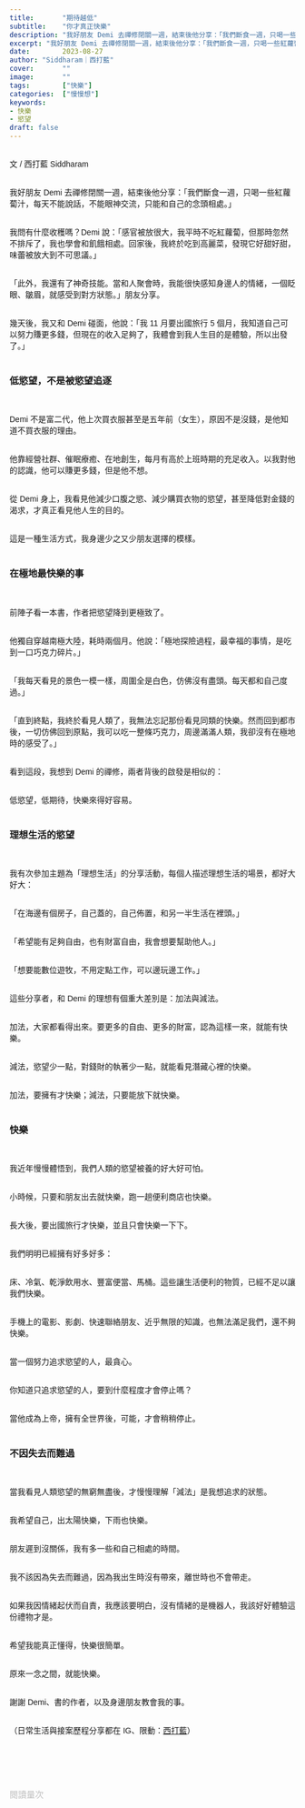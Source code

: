 ```yaml
---
title:       "期待越低"
subtitle:    "你才真正快樂"
description: "我好朋友 Demi 去禪修閉關一週，結束後他分享：「我們斷食一週，只喝一些紅蘿蔔汁，每天不能說話，不能眼神交流，只能和自己的念頭相處。」..."
excerpt: "我好朋友 Demi 去禪修閉關一週，結束後他分享：「我們斷食一週，只喝一些紅蘿蔔汁，每天不能說話，不能眼神交流，只能和自己的念頭相處。」..."
date:        2023-08-27
author: "Siddharam｜西打藍"
cover:       ""
image:       ""
tags:        ["快樂"]
categories:  ["慢慢想"]
keywords:
- 快樂
- 慾望
draft: false
---
```


<article style="font-family: 'Noto Sans TC', '微軟正黑體', sans-serif; font-weight: 300;">

<br>文 / 西打藍 Siddharam<br><br>

我好朋友 Demi 去禪修閉關一週，結束後他分享：「我們斷食一週，只喝一些紅蘿蔔汁，每天不能說話，不能眼神交流，只能和自己的念頭相處。」<br><br>

我問有什麼收穫嗎？Demi 說：「感官被放很大，我平時不吃紅蘿蔔，但那時忽然不排斥了，我也學會和飢餓相處。回家後，我終於吃到高麗菜，發現它好甜好甜，味蕾被放大到不可思議。」<br><br>

「此外，我還有了神奇技能。當和人聚會時，我能很快感知身邊人的情緒，一個眨眼、皺眉，就感受到對方狀態。」朋友分享。<br><br>

幾天後，我又和 Demi 碰面，他說：「我 11 月要出國旅行 5 個月，我知道自己可以努力賺更多錢，但現在的收入足夠了，我體會到我人生目的是體驗，所以出發了。」<br><br>

<h3 class="article-h1-color">低慾望，不是被慾望追逐</h3><br>

Demi 不是富二代，他上次買衣服甚至是五年前（女生），原因不是沒錢，是他知道不買衣服的理由。<br><br>

他靠經營社群、催眠療癒、在地創生，每月有高於上班時期的充足收入。以我對他的認識，他可以賺更多錢，但是他不想。<br><br>

從 Demi 身上，我看見他減少口腹之慾、減少購買衣物的慾望，甚至降低對金錢的渴求，才真正看見他人生的目的。<br><br>

這是一種生活方式，我身邊少之又少朋友選擇的模樣。<br><br>


<h3 class="article-h1-color">在極地最快樂的事</h3><br>

前陣子看一本書，作者把慾望降到更極致了。<br><br>

他獨自穿越南極大陸，耗時兩個月。他說：「極地探險過程，最幸福的事情，是吃到一口巧克力碎片。」<br><br>

「我每天看見的景色一模一樣，周圍全是白色，仿佛沒有盡頭。每天都和自己度過。」<br><br>

「直到終點，我終於看見人類了，我無法忘記那份看見同類的快樂。然而回到都市後，一切仿佛回到原點，我可以吃一整條巧克力，周邊滿滿人類，我卻沒有在極地時的感受了。」<br><br>

看到這段，我想到 Demi 的禪修，兩者背後的啟發是相似的：<br><br>

低慾望，低期待，快樂來得好容易。<br><br>

<h3 class="article-h1-color">理想生活的慾望</h3><br>

我有次參加主題為「理想生活」的分享活動，每個人描述理想生活的場景，都好大好大：<br><br>

「在海邊有個房子，自己蓋的，自己佈置，和另一半生活在裡頭。」<br><br>

「希望能有足夠自由，也有財富自由，我會想要幫助他人。」<br><br>

「想要能數位遊牧，不用定點工作，可以邊玩邊工作。」<br><br>

這些分享者，和 Demi 的理想有個重大差別是：加法與減法。<br><br>

加法，大家都看得出來。要更多的自由、更多的財富，認為這樣一來，就能有快樂。<br><br>

減法，慾望少一點，對錢財的執著少一點，就能看見潛藏心裡的快樂。<br><br>

加法，要擁有才快樂；減法，只要能放下就快樂。<br><br>


<h3 class="article-h1-color">快樂</h3><br>

我近年慢慢體悟到，我們人類的慾望被養的好大好可怕。<br><br>

小時候，只要和朋友出去就快樂，跑一趟便利商店也快樂。<br><br>

長大後，要出國旅行才快樂，並且只會快樂一下下。<br><br>

我們明明已經擁有好多好多：<br><br>

床、冷氣、乾淨飲用水、豐富便當、馬桶。這些讓生活便利的物質，已經不足以讓我們快樂。<br><br>

手機上的電影、影劇、快速聯絡朋友、近乎無限的知識，也無法滿足我們，還不夠快樂。<br><br>

當一個努力追求慾望的人，最貪心。<br><br>

你知道只追求慾望的人，要到什麼程度才會停止嗎？<br><br>

當他成為上帝，擁有全世界後，可能，才會稍稍停止。<br><br>


<h3 class="article-h1-color">不因失去而難過</h3><br>

當我看見人類慾望的無窮無盡後，才慢慢理解「減法」是我想追求的狀態。<br><br>

我希望自己，出太陽快樂，下雨也快樂。<br><br>

朋友遲到沒關係，我有多一些和自己相處的時間。<br><br>

我不該因為失去而難過，因為我出生時沒有帶來，離世時也不會帶走。<br><br>

如果我因情緒起伏而自責，我應該要明白，沒有情緒的是機器人，我該好好體驗這份禮物才是。<br><br>

希望我能真正懂得，快樂很簡單。<br><br>

原來一念之間，就能快樂。<br><br>

謝謝 Demi、書的作者，以及身邊朋友教會我的事。<br><br>


（日常生活與接案歷程分享都在 IG、限動：<a href="https://www.instagram.com/sidd.blue/" target="_blank">西打藍</a>）<br><br>

<!-- <h3 class="article-h1-color"></h3><br> -->

<br><br><br>

</article>

<div style="color: #bfbfbf; font-size: 15px;" id="busuanzi_container_page_pv">
  閱讀量<span id="busuanzi_value_page_pv"></span>次
</div>

<script src="../../js/post.js"></script>

